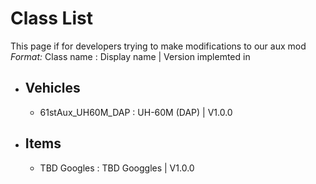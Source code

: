 # Class List

This page if for developers trying to make modifications to our aux mod  
*Format:* Class name : Display name | Version implemted in

+ ## Vehicles

    + 61stAux_UH60M_DAP : UH-60M (DAP) | V1.0.0

+ ## Items

    + TBD Googles : TBD Googgles | V1.0.0
